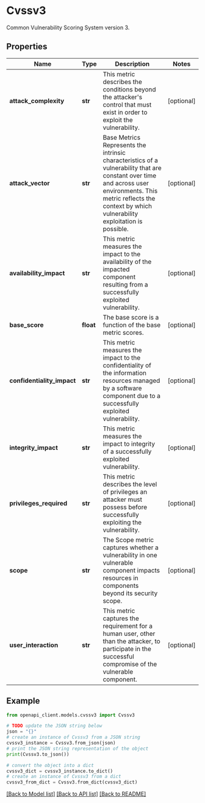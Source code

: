 # Cvssv3

Common Vulnerability Scoring System version 3.

## Properties

Name | Type | Description | Notes
------------ | ------------- | ------------- | -------------
**attack_complexity** | **str** | This metric describes the conditions beyond the attacker&#39;s control that must exist in order to exploit the vulnerability. | [optional] 
**attack_vector** | **str** | Base Metrics Represents the intrinsic characteristics of a vulnerability that are constant over time and across user environments. This metric reflects the context by which vulnerability exploitation is possible. | [optional] 
**availability_impact** | **str** | This metric measures the impact to the availability of the impacted component resulting from a successfully exploited vulnerability. | [optional] 
**base_score** | **float** | The base score is a function of the base metric scores. | [optional] 
**confidentiality_impact** | **str** | This metric measures the impact to the confidentiality of the information resources managed by a software component due to a successfully exploited vulnerability. | [optional] 
**integrity_impact** | **str** | This metric measures the impact to integrity of a successfully exploited vulnerability. | [optional] 
**privileges_required** | **str** | This metric describes the level of privileges an attacker must possess before successfully exploiting the vulnerability. | [optional] 
**scope** | **str** | The Scope metric captures whether a vulnerability in one vulnerable component impacts resources in components beyond its security scope. | [optional] 
**user_interaction** | **str** | This metric captures the requirement for a human user, other than the attacker, to participate in the successful compromise of the vulnerable component. | [optional] 

## Example

```python
from openapi_client.models.cvssv3 import Cvssv3

# TODO update the JSON string below
json = "{}"
# create an instance of Cvssv3 from a JSON string
cvssv3_instance = Cvssv3.from_json(json)
# print the JSON string representation of the object
print(Cvssv3.to_json())

# convert the object into a dict
cvssv3_dict = cvssv3_instance.to_dict()
# create an instance of Cvssv3 from a dict
cvssv3_from_dict = Cvssv3.from_dict(cvssv3_dict)
```
[[Back to Model list]](../README.md#documentation-for-models) [[Back to API list]](../README.md#documentation-for-api-endpoints) [[Back to README]](../README.md)


